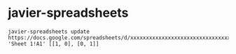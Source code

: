 # javier-spreadsheets

```
javier-spreadsheets update https://docs.google.com/spreadsheets/d/xxxxxxxxxxxxxxxxxxxxxxxxxxxxxxxxxxxxxxxxxxxx/edit#gid=0 'Sheet 1!A1' [[1, 0], [0, 1]]
```
